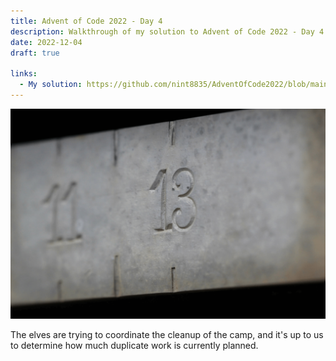 ```yaml
---
title: Advent of Code 2022 - Day 4
description: Walkthrough of my solution to Advent of Code 2022 - Day 4's problem
date: 2022-12-04
draft: true

links:
  - My solution: https://github.com/nint8835/AdventOfCode2022/blob/main/Day4/Day4.fsx
---
```


![](./assets/day-4.png)

The elves are trying to coordinate the cleanup of the camp, and it's up to us to determine how much duplicate work is currently planned.

<!-- more -->

